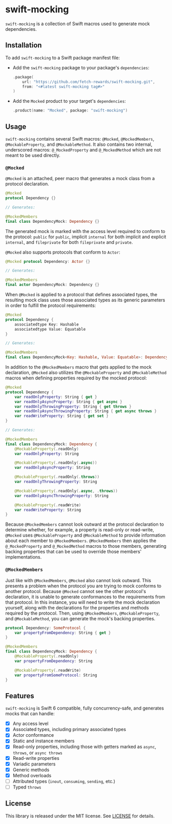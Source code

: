 # swift-mocking

`swift-mocking` is a collection of Swift macros used to generate mock dependencies.

## Installation

To add `swift-mocking` to a Swift package manifest file:
- Add the `swift-mocking` package to your package's `dependencies`:
  ```swift
  .package(
      url: "https://github.com/fetch-rewards/swift-mocking.git",
      from: "<#latest swift-mocking tag#>"
  )
  ```
- Add the `Mocked` product to your target's `dependencies`:
  ```swift
  .product(name: "Mocked", package: "swift-mocking")
  ```

## Usage

`swift-mocking` contains several Swift macros: `@Mocked`, `@MockedMembers`, `@MockableProperty`, and `@MockableMethod`. 
It also contains two internal, underscored macros: `@_MockedProperty` and `@_MockedMethod` which are not meant to be used directly.

### `@Mocked`
`@Mocked` is an attached, peer macro that generates a mock class from a protocol declaration.
```swift
@Mocked
protocol Dependency {}

// Generates:

@MockedMembers
final class DependencyMock: Dependency {}
```

The generated mock is marked with the access level required to conform to the protocol:
`public` for `public`, implicit `internal` for both implicit and explicit `internal`,
and `fileprivate` for both `fileprivate` and `private`.

`@Mocked` also supports protocols that conform to `Actor`:
```swift
@Mocked protocol Dependency: Actor {}

// Generates:

@MockedMembers
final actor DependencyMock: Dependency {}
```

When `@Mocked` is applied to a protocol that defines associated types, the resulting mock class 
uses those associated types as its generic parameters in order to fulfill the protocol requirements:
```swift
@Mocked
protocol Dependency {
    associatedtype Key: Hashable
    associatedtype Value: Equatable
}

// Generates:

@MockedMembers
final class DependencyMock<Key: Hashable, Value: Equatable>: Dependency {}
```

In addition to the `@MockedMembers` macro that gets applied to the mock declaration, 
`@Mocked` also utilizes the `@MockableProperty` and `@MockableMethod` macros when defining 
properties required by the mocked protocol:
```swift
@Mocked
protocol Dependency {
    var readOnlyProperty: String { get }
    var readOnlyAsyncProperty: String { get async }
    var readOnlyThrowingProperty: String { get throws }
    var readOnlyAsyncThrowingProperty: String { get async throws }
    var readWriteProperty: String { get set }
}

// Generates:

@MockedMembers
final class DependencyMock: Dependency {
    @MockableProperty(.readOnly)
    var readOnlyProperty: String

    @MockableProperty(.readOnly(.async))
    var readOnlyAsyncProperty: String

    @MockableProperty(.readOnly(.throws))
    var readOnlyThrowingProperty: String

    @MockableProperty(.readOnly(.async, .throws))
    var readOnlyAsyncThrowingProperty: String

    @MockableProperty(.readWrite)
    var readWriteProperty: String
}
```

Because `@MockedMembers` cannot look outward at the protocol declaration to determine whether, for example,
a property is read-only or read-write, `@Mocked` uses `@MockableProperty` and `@MockableMethod` to provide
information about each member to `@MockedMembers`. 
`@MockedMembers` then applies the `@_MockedProperty` and `@_MockedMethod` macros to those members, generating 
backing properties that can be used to override those members' implementations.

### `@MockedMembers`
Just like with `@MockedMembers`, `@Mocked` also cannot look outward. This presents a problem when the protocol you 
are trying to mock conforms to another protocol. Because `@Mocked` cannot see the other protocol's declaration, it 
is unable to generate conformances to the requirements from that protocol. In this instance, you will need to write 
the mock declaration yourself, along with the declarations for the properties and methods required by the protocol. 
Then, using `@MockedMembers`, `@MockableProperty`, and `@MockableMethod`, you can generate the mock's backing properties.
```swift
protocol Dependency: SomeProtocol {
    var propertyFromDependency: String { get }
}

@MockedMembers
final class DependencyMock: Dependency {
    @MockableProperty(.readOnly)
    var propertyFromDependency: String

    @MockableProperty(.readWrite)
    var propertyFromSomeProtocol: String
}
```

## Features
`swift-mocking` is Swift 6 compatible, fully concurrency-safe, and generates mocks that can handle:
- [x] Any access level
- [x] Associated types, including primary associated types
- [x] Actor conformance
- [x] Static and instance members
- [x] Read-only properties, including those with getters marked as `async`, `throws`, or `async throws`
- [x] Read-write properties
- [x] Variadic parameters
- [x] Generic methods
- [x] Method overloads
- [ ] Attributed types (`inout`, `consuming`, `sending`, etc.)
- [ ] Typed `throws`

## License

This library is released under the MIT license. See [LICENSE](https://github.com/fetch-rewards/swift-mocking/blob/main/LICENSE) for details.
